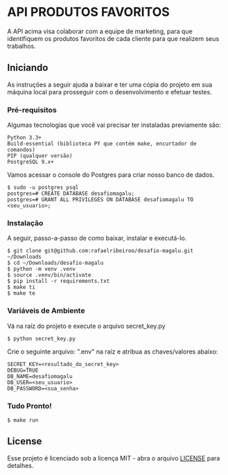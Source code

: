 # API PRODUTOS FAVORITOS

A API acima visa colaborar com a equipe de marketing, para que identifiquem os produtos favoritos de cada cliente para que realizem seus trabalhos.

## Iniciando

As instruções a seguir ajuda a baixar e ter uma cópia do projeto em sua máquina local para prosseguir com o desenvolvimento e efetuar testes.

### Pré-requisitos

Algumas tecnologias que você vai precisar ter instaladas previamente são:

```
Python 3.3+
Build-essential (biblioteca PY que contém make, encurtador de comandos)
PIP (qualquer versão)
PostgreSQL 9.x+
```

Vamos acessar o console do Postgres para criar nosso banco de dados.

```
$ sudo -u postgres psql
postgres=# CREATE DATABASE desafiomagalu;
postgres=# GRANT ALL PRIVILEGES ON DATABASE desafiomagalu TO <seu_usuario>;
```

### Instalação

A seguir, passo-a-passo de como baixar, instalar e executá-lo.

```
$ git clone git@github.com:rafaelribeiroo/desafio-magalu.git ~/Downloads
$ cd ~/Downloads/desafio-magalu
$ python -m venv .venv
$ source .venv/bin/activate
$ pip install -r requirements.txt
$ make ti
$ make te
```

### Variáveis de Ambiente

Vá na raíz do projeto e execute o arquivo secret_key.py

```
$ python secret_key.py
```

Crie o seguinte arquivo: ".env" na raíz e atribua as chaves/valores abaixo:

```
SECRET_KEY=<resultado_do_secret_key>
DEBUG=TRUE
DB_NAME=desafiomagalu
DB_USER=<seu_usuario>
DB_PASSWORD=<sua_senha>
```

### Tudo Pronto!

```
$ make run
```

## License

Esse projeto é licenciado sob a licença MIT - abra o arquivo [LICENSE](LICENSE) para detalhes.


